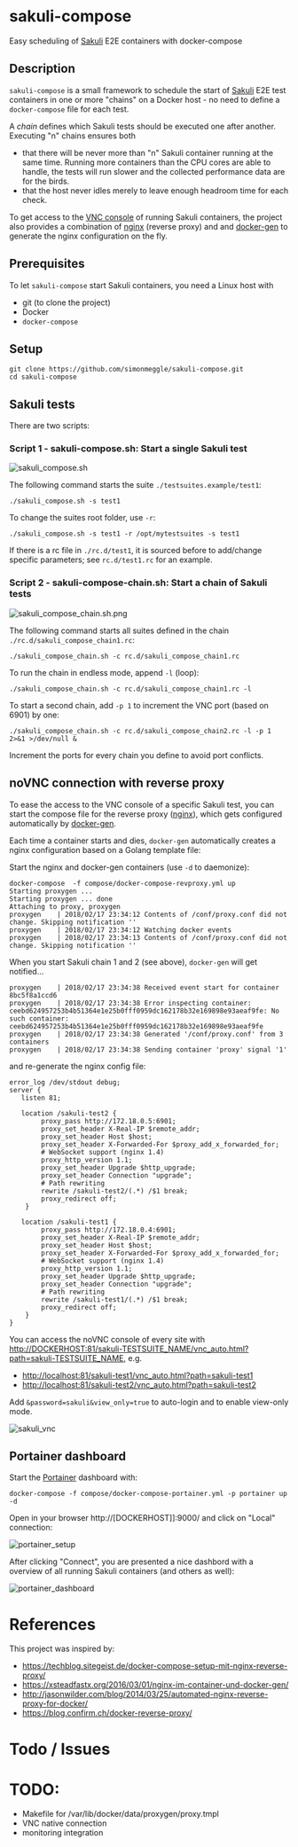 # sakuli-compose
Easy scheduling of [Sakuli](www.sakuli.org) E2E containers with docker-compose

## Description
`sakuli-compose` is a small framework to schedule the start of [Sakuli](www.sakuli.org) E2E test containers in one or more "chains" on a Docker host - no need to define a `docker-compose` file for each test. 

A *chain* defines which Sakuli tests should be executed one after another. Executing "n" chains ensures both 
* that there will be never more than "n" Sakuli container running at the same time. Running more containers than the CPU cores are able to handle, the tests will run slower and the collected performance data are for the birds.  
* that the host never idles merely to leave enough headroom time for each check.

To get access to the [VNC console](https://github.com/ConSol/sakuli/blob/master/docs/manual/execution/containerized/docker-images.adoc) of running Sakuli containers, the project also provides a combination of [nginx](https://nginx.org/en/) (reverse proxy) and and [docker-gen](https://github.com/jwilder/docker-gen) to generate the nginx configuration on the fly.  

## Prerequisites

To let `sakuli-compose` start Sakuli containers, you need a Linux host with

* git (to clone the project)
* Docker
* `docker-compose`


## Setup

```
git clone https://github.com/simonmeggle/sakuli-compose.git
cd sakuli-compose
```

## Sakuli tests
There are two scripts: 
### Script 1 - sakuli-compose.sh: Start a single Sakuli test

![sakuli_compose.sh](img/sakuli_compose.sh.png)

The following command starts the suite `./testsuites.example/test1`:
```
./sakuli_compose.sh -s test1
```
To change the suites root folder, use `-r`: 
```
./sakuli_compose.sh -s test1 -r /opt/mytestsuites -s test1
```

If there is a rc file in `./rc.d/test1`, it is sourced before to add/change specific parameters; see `rc.d/test1.rc` for an example.

### Script 2 - sakuli-compose-chain.sh: Start a chain of Sakuli tests

![sakuli_compose_chain.sh.png](img/sakuli_compose_chain.sh.png)

The following command starts all suites defined in the chain `./rc.d/sakuli_compose_chain1.rc`:

```
./sakuli_compose_chain.sh -c rc.d/sakuli_compose_chain1.rc
```

To run the chain in endless mode, append `-l` (loop):

```
./sakuli_compose_chain.sh -c rc.d/sakuli_compose_chain1.rc -l
```

To start a second chain, add `-p 1` to increment the VNC port (based on 6901) by one:

```
./sakuli_compose_chain.sh -c rc.d/sakuli_compose_chain2.rc -l -p 1 2>&1 >/dev/null &
```
Increment the ports for every chain you define to avoid port conflicts. 

## noVNC connection with reverse proxy

To ease the access to the VNC console of a specific Sakuli test, you can start the compose file for the reverse proxy ([nginx](https://nginx.org/en/)), which gets configured automatically by [docker-gen](https://github.com/jwilder/docker-gen).

Each time a container starts and dies, `docker-gen` automatically creates a nginx configuration based on a Golang template file:

Start the nginx and docker-gen containers (use `-d` to daemonize):
```
docker-compose  -f compose/docker-compose-revproxy.yml up
Starting proxygen ...
Starting proxygen ... done
Attaching to proxy, proxygen
proxygen    | 2018/02/17 23:34:12 Contents of /conf/proxy.conf did not change. Skipping notification ''
proxygen    | 2018/02/17 23:34:12 Watching docker events
proxygen    | 2018/02/17 23:34:13 Contents of /conf/proxy.conf did not change. Skipping notification ''
```

When you start Sakuli chain 1 and 2 (see above),  `docker-gen` will get notified...

```
proxygen    | 2018/02/17 23:34:38 Received event start for container 8bc5f8a1ccd6
proxygen    | 2018/02/17 23:34:38 Error inspecting container: ceebd624957253b4b51364e1e25b0fff0959dc162178b32e169898e93aeaf9fe: No such container: ceebd624957253b4b51364e1e25b0fff0959dc162178b32e169898e93aeaf9fe
proxygen    | 2018/02/17 23:34:38 Generated '/conf/proxy.conf' from 3 containers
proxygen    | 2018/02/17 23:34:38 Sending container 'proxy' signal '1'
```

and re-generate the nginx config file:

```
error_log /dev/stdout debug;
server {
   listen 81;

   location /sakuli-test2 {
        proxy_pass http://172.18.0.5:6901;
        proxy_set_header X-Real-IP $remote_addr;
        proxy_set_header Host $host;
        proxy_set_header X-Forwarded-For $proxy_add_x_forwarded_for;
        # WebSocket support (nginx 1.4)
        proxy_http_version 1.1;
        proxy_set_header Upgrade $http_upgrade;
        proxy_set_header Connection "upgrade";
        # Path rewriting
        rewrite /sakuli-test2/(.*) /$1 break;
        proxy_redirect off;
    }

   location /sakuli-test1 {
        proxy_pass http://172.18.0.4:6901;
        proxy_set_header X-Real-IP $remote_addr;
        proxy_set_header Host $host;
        proxy_set_header X-Forwarded-For $proxy_add_x_forwarded_for;
        # WebSocket support (nginx 1.4)
        proxy_http_version 1.1;
        proxy_set_header Upgrade $http_upgrade;
        proxy_set_header Connection "upgrade";
        # Path rewriting
        rewrite /sakuli-test1/(.*) /$1 break;
        proxy_redirect off;
    }
}
```

You can access the noVNC console of every site with 
[http://DOCKERHOST:81/sakuli-TESTSUITE_NAME/vnc_auto.html?path=sakuli-TESTSUITE_NAME](), e.g.
* [http://localhost:81/sakuli-test1/vnc_auto.html?path=sakuli-test1]()
* [http://localhost:81/sakuli-test2/vnc_auto.html?path=sakuli-test2]()


Add `&password=sakuli&view_only=true` to auto-login and to enable view-only mode.

![sakuli_vnc](img/sakuli_vnc.png)


## Portainer dashboard

Start the [Portainer](https://portainer.io/) dashboard with:

```
docker-compose -f compose/docker-compose-portainer.yml -p portainer up -d
```

Open in your browser  http://[DOCKERHOST]]:9000/ and click on "Local" connection:

![portainer_setup](img/portainer_setup.png)

After clicking "Connect", you are presented a nice dashbord with a overview of all running Sakuli containers (and others as well):

![portainer_dashboard](img/portainer_dashboard.png)


# References
This project was inspired by:

* https://techblog.sitegeist.de/docker-compose-setup-mit-nginx-reverse-proxy/
* https://xsteadfastx.org/2016/03/01/nginx-im-container-und-docker-gen/
* http://jasonwilder.com/blog/2014/03/25/automated-nginx-reverse-proxy-for-docker/
* https://blog.confirm.ch/docker-reverse-proxy/




# Todo / Issues

# TODO:
* Makefile for /var/lib/docker/data/proxygen/proxy.tmpl
* VNC native connection
* monitoring integration
